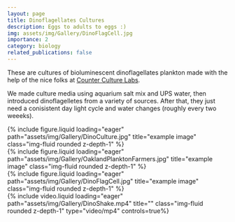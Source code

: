 ```yaml
---
layout: page
title: Dinoflagellates Cultures
description: Eggs to adults to eggs :) 
img: assets/img/Gallery/DinoFlagCell.jpg
importance: 2
category: biology
related_publications: false
---
```

These are cultures of bioluminescent dinoflagellates plankton made with the help of the nice folks at <a href="https://www.counterculturelabs.org/">Counter Culture Labs</a>.

We made culture media using aquarium salt mix and UPS water, then introduced dinoflagelletes from a variety of sources. After that, they just need a conisistent day light cycle and water changes (roughly every two weeeks).

<div class="row">
    <div class="col-sm mt-3 mt-md-0">
        {% include figure.liquid loading="eager" path="assets/img/Gallery/DinoCulture.jpg" title="example image" class="img-fluid rounded z-depth-1" %}
    </div>
    <div class="col-sm mt-3 mt-md-0">
        {% include figure.liquid loading="eager" path="assets/img/Gallery/OaklandPlanktonFarmers.jpg" title="example image" class="img-fluid rounded z-depth-1" %}
    </div>
    <div class="col-sm mt-3 mt-md-0">
        {% include figure.liquid loading="eager" path="assets/img/Gallery/DinoFlagCell.jpg" title="example image" class="img-fluid rounded z-depth-1" %}
    </div>

</div>
<div>
    <div class="col-sm mt-3 mt-md-0">
        {% include video.liquid loading="eager" path="assets/img/Gallery/DinoShake.mp4" title="" class="img-fluid rounded z-depth-1" type="video/mp4" controls=true%}
    </div>
</div>
